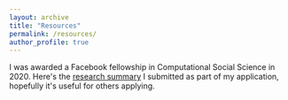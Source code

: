 ```yaml
---
layout: archive
title: "Resources"
permalink: /resources/
author_profile: true
---
```


I was awarded a Facebook fellowship in Computational Social Science in 2020. Here's the [research summary](http://ashwin-r.github.io/files/latest_fb_fellowship.pdf) I submitted as part of my application, hopefully it's useful for others applying.
